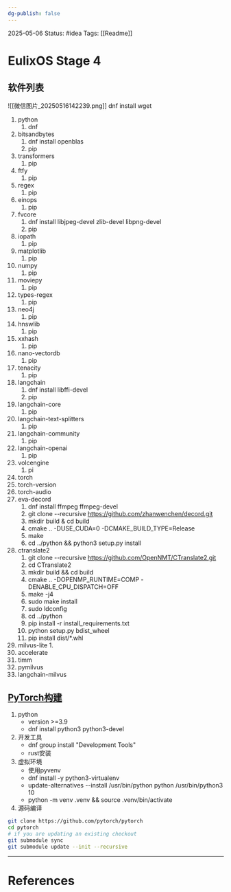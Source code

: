 ```yaml
---
dg-publish: false
---
```

2025-05-06
Status: #idea
Tags: [[Readme]]

# EulixOS Stage 4
## 软件列表
![[微信图片_20250516142239.png]]
dnf install wget

1. python
	1. dnf
2. bitsandbytes
	1. dnf install openblas
	2. pip
3. transformers
	1. pip
4. ftfy
	1. pip
5. regex
	1. pip
6. einops
	1. pip
7. fvcore
	1. dnf install libjpeg-devel zlib-devel libpng-devel
	2. pip 
8. iopath
	1. pip
9. matplotlib
	1. pip
10. numpy
	1. pip
11. moviepy
	1. pip
12. types-regex
	1. pip
13. neo4j
	1. pip
14. hnswlib
	1. pip
15. xxhash
	1. pip
16. nano-vectordb
	1. pip
17. tenacity
	1. pip
18. langchain
	1. dnf install libffi-devel
	2. pip
19. langchain-core
	1. pip
20. langchain-text-splitters
	1. pip
21. langchain-community
	1. pip
22. langchain-openai
	1. pip
23. volcengine
	1. pi
24. torch
25. torch-version
26. torch-audio
27. eva-decord
	1. dnf install ffmpeg ffmpeg-devel
	2. git clone --recursive https://github.com/zhanwenchen/decord.git
	3. mkdir build & cd build
	4. cmake .. -DUSE_CUDA=0 -DCMAKE_BUILD_TYPE=Release
	5. make
	6. cd ../python && python3 setup.py install
28. ctranslate2
	1. git clone --recursive https://github.com/OpenNMT/CTranslate2.git
	2. cd CTranslate2
	3. mkdir build && cd build
	4. cmake .. -DOPENMP_RUNTIME=COMP -DENABLE_CPU_DISPATCH=OFF
	5. make -j4
	6. sudo make install
	7. sudo ldconfig
	8. cd ../python
	9. pip install -r install_requirements.txt
	10. python setup.py bdist_wheel
	11. pip install dist/*.whl
29. milvus-lite
	1. 
30. accelerate
31. timm
32. pymilvus
33. langchain-milvus
## [PyTorch构建](https://github.com/pytorch/pytorch#from-source)
1. python
	- version >=3.9
	- dnf install python3 python3-devel
2. 开发工具
	- dnf group install "Development Tools"
	- rust安装
3. 虚拟环境
	- 使用pyvenv
	- dnf install -y python3-virtualenv
	- update-alternatives --install /usr/bin/python python /usr/bin/python3 10
	- python -m venv .venv && source .venv/bin/activate
4. 源码编译
```bash
git clone https://github.com/pytorch/pytorch
cd pytorch
# if you are updating an existing checkout
git submodule sync
git submodule update --init --recursive
```



___
# References